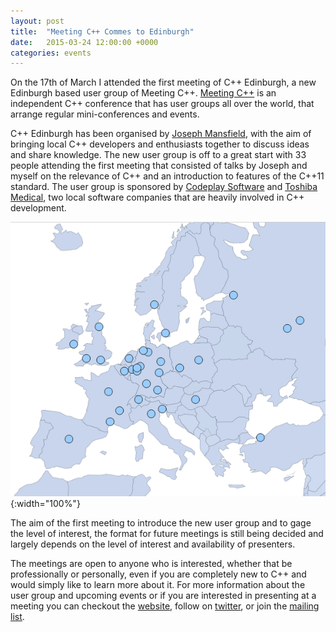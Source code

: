 ```yaml
---
layout: post
title:  "Meeting C++ Commes to Edinburgh"
date:   2015-03-24 12:00:00 +0000
categories: events
---
```


On the 17th of March I attended the first meeting of C\+\+ Edinburgh, a new Edinburgh based user group of Meeting C\+\+. [Meeting C++][meeting-cpp-website] is an independent C\+\+ conference that has user groups all over the world, that arrange regular mini-conferences and events.

C\+\+ Edinburgh has been organised by [Joseph Mansfield][joe-twitter], with the aim of bringing local C\+\+ developers and enthusiasts together to discuss ideas and share knowledge. The new user group is off to a great start with 33 people attending the first meeting that consisted of talks by Joseph and myself on the relevance of C\+\+ and an introduction to features of the C\+\+11 standard. The user group is sponsored by [Codeplay Software][codeplay-website] and [Toshiba Medical][toshiba-website], two local software companies that are heavily involved in C\+\+ development.

![alt text](https://github.com/AerialMantis/aerialmantis.github.io/raw/master/images/meeting-cpp-sites.png "Meeting C++ Sites"){:width="100%"}

The aim of the first meeting to introduce the new user group and to gage the level of interest, the format for future meetings is still being decided and largely depends on the level of interest and availability of presenters.

The meetings are open to anyone who is interested, whether that be professionally or personally, even if you are completely new to C\+\+ and would simply like to learn more about it. For more information about the user group and upcoming events or if you are interested in presenting at a meeting you can checkout the [website][cpp-edinburgh-website], follow on [twitter][cpp-edinburgh-twitter], or join the [mailing list][cpp-edinburgh-mailing-list].

[meeting-cpp-website]: http://meetingcpp.com/
[joe-twitter]: https://twitter.com/sftrabbit
[codeplay-website]: http://www.codeplay.com/
[toshiba-website]: http://www.tmvse.com/
[cpp-edinburgh-website]: http://cppedinburgh.uk/
[cpp-edinburgh-twitter]: https://twitter.com/cppedinburgh
[cpp-edinburgh-mailing-list]: https://groups.google.com/forum/#!forum/cppedinburgh
